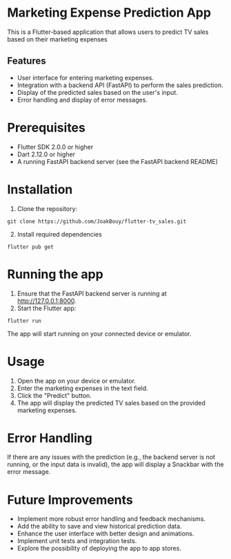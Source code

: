 # Marketing Expense Prediction App
This is a Flutter-based application that allows users to predict TV sales based on their marketing expenses

## Features
- User interface for entering marketing expenses.
- Integration with a backend API (FastAPI) to perform the sales prediction.
- Display of the predicted sales based on the user's input.
- Error handling and display of error messages.

# Prerequisites
- Flutter SDK 2.0.0 or higher
- Dart 2.12.0 or higher
- A running FastAPI backend server (see the FastAPI backend README)

# Installation
1. Clone the repository:
```
git clone https://github.com/JoakBouy/flutter-tv_sales.git
```
2. Install required dependencies
```
flutter pub get
```

# Running the app
1. Ensure that the FastAPI backend server is running at http://127.0.0.1:8000.
2. Start the Flutter app:
```
flutter run
```
The app will start running on your connected device or emulator.

# Usage
1. Open the app on your device or emulator.
2. Enter the marketing expenses in the text field.
3. Click the "Predict" button.
4. The app will display the predicted TV sales based on the provided marketing expenses.

# Error Handling
If there are any issues with the prediction (e.g., the backend server is not running, or the input data is invalid), the app will display a Snackbar with the error message.

# Future Improvements
- Implement more robust error handling and feedback mechanisms.
- Add the ability to save and view historical prediction data.
- Enhance the user interface with better design and animations.
- Implement unit tests and integration tests.
- Explore the possibility of deploying the app to app stores.
